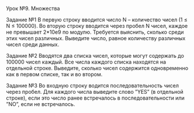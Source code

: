 Урок №9. Множества

Задание №1
В первую строку вводится число N – количество чисел (1 ≤ N ≤ 100000).
Во вторую строку вводится через пробел N чисел, каждое не превышает 2*10e9 по модулю. Требуется выяснить, сколько среди этих чисел различных.
Выведите число, равное количеству различных чисел среди данных.

Задание №2
Вводятся два списка чисел, которые могут содержать до 100000 чисел каждый. Все числа каждого списка находятся на отдельной строке.
Выведите, сколько чисел содержится одновременно как в первом списке, так и во втором.

Задание №3
Во входную строку водится последовательность чисел через пробел. 
Для каждого числа выведите слово ”YES” (в отдельной строке), если это число ранее встречалось в последовательности или ”NO”, если не встречалось.


